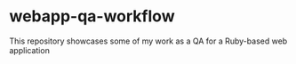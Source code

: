 # webapp-qa-workflow
This repository showcases some of my work as a QA for a Ruby-based web application
